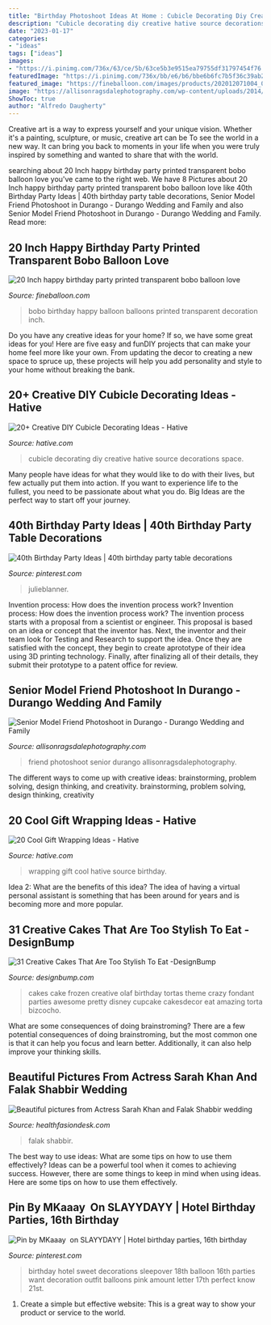 ```yaml
---
title: "Birthday Photoshoot Ideas At Home : Cubicle Decorating Diy Creative Hative Source Decorations Space"
description: "Cubicle decorating diy creative hative source decorations space"
date: "2023-01-17"
categories:
- "ideas"
tags: ["ideas"]
images:
- "https://i.pinimg.com/736x/63/ce/5b/63ce5b3e9515ea79755df31797454f76.jpg"
featuredImage: "https://i.pinimg.com/736x/bb/e6/b6/bbe6b6fc7b5f36c39ab2aa39f1c458b5.jpg"
featured_image: "https://fineballoon.com/images/products/202012071004_08.jpg"
image: "https://allisonragsdalephotography.com/wp-content/uploads/2014/08/allisonragsdalephotography-9262-681x1024.jpg"
ShowToc: true
author: "Alfredo Daugherty"
---
```



Creative art is a way to express yourself and your unique vision. Whether it's a painting, sculpture, or music, creative art can be To see the world in a new way. It can bring you back to moments in your life when you were truly inspired by something and wanted to share that with the world.

	

		
searching about 20 Inch happy birthday party printed transparent bobo balloon love you've came to the right web. We have 8 Pictures about 20 Inch happy birthday party printed transparent bobo balloon love like 40th Birthday Party Ideas | 40th birthday party table decorations, Senior Model Friend Photoshoot in Durango - Durango Wedding and Family and also Senior Model Friend Photoshoot in Durango - Durango Wedding and Family. Read more:
		
    
## 20 Inch Happy Birthday Party Printed Transparent Bobo Balloon Love

<img loading=lazy src="https://fineballoon.com/images/products/202012071004_08.jpg" onerror="this.onerror=null;this.src='https://tse1.mm.bing.net/th?id=OIP.tSyUGvWJOU364-11hDTn4gHaHa&amp;pid=15.1';" alt="20 Inch happy birthday party printed transparent bobo balloon love">

_Source: fineballoon.com_

>bobo birthday happy balloon balloons printed transparent decoration inch. 

	

Do you have any creative ideas for your home? If so, we have some great ideas for you! Here are five easy and funDIY projects that can make your home feel more like your own. From updating the decor to creating a new space to spruce up, these projects will help you add personality and style to your home without breaking the bank.

    
## 20+ Creative DIY Cubicle Decorating Ideas - Hative

<img loading=lazy src="https://hative.com/wp-content/uploads/2014/06/cubicle-decorating-ideas/4-cubicle-decorating-ideas.jpg" onerror="this.onerror=null;this.src='https://tse3.mm.bing.net/th?id=OIP.VHOx8lixeW7JpfU3SP7vlgHaJ4&amp;pid=15.1';" alt="20+ Creative DIY Cubicle Decorating Ideas - Hative">

_Source: hative.com_

>cubicle decorating diy creative hative source decorations space. 

	

Many people have ideas for what they would like to do with their lives, but few actually put them into action. If you want to experience life to the fullest, you need to be passionate about what you do. Big Ideas are the perfect way to start off your journey.

    
## 40th Birthday Party Ideas | 40th Birthday Party Table Decorations

<img loading=lazy src="https://i.pinimg.com/736x/63/ce/5b/63ce5b3e9515ea79755df31797454f76.jpg" onerror="this.onerror=null;this.src='https://tse4.mm.bing.net/th?id=OIP.tS3BN_wPICkI1FaX0Nyv_QHaLH&amp;pid=15.1';" alt="40th Birthday Party Ideas | 40th birthday party table decorations">

_Source: pinterest.com_

>julieblanner. 

	

Invention process: How does the invention process work?
Invention process: How does the invention process work?
The invention process starts with a proposal from a scientist or engineer. This proposal is based on an idea or concept that the inventor has. Next, the inventor and their team look for Testing and Research to support the idea. Once they are satisfied with the concept, they begin to create aprototype of their idea using 3D printing technology. Finally, after finalizing all of their details, they submit their prototype to a patent office for review.

    
## Senior Model Friend Photoshoot In Durango - Durango Wedding And Family

<img loading=lazy src="https://allisonragsdalephotography.com/wp-content/uploads/2014/08/allisonragsdalephotography-9262-681x1024.jpg" onerror="this.onerror=null;this.src='https://tse2.mm.bing.net/th?id=OIP.hbQ0xhQ2-I5Tszk1rRyH6wHaLI&amp;pid=15.1';" alt="Senior Model Friend Photoshoot in Durango - Durango Wedding and Family">

_Source: allisonragsdalephotography.com_

>friend photoshoot senior durango allisonragsdalephotography. 

	

The different ways to come up with creative ideas: brainstorming, problem solving, design thinking, and creativity.
brainstorming, problem solving, design thinking, creativity

    
## 20 Cool Gift Wrapping Ideas - Hative

<img loading=lazy src="https://hative.com/wp-content/uploads/2014/10/gift-wrapping-ideas/4-cool-gift-wrapping-ideas.jpg" onerror="this.onerror=null;this.src='https://tse4.mm.bing.net/th?id=OIP.DM290G5GGwFg2ZJmXLjxnAHaLH&amp;pid=15.1';" alt="20 Cool Gift Wrapping Ideas - Hative">

_Source: hative.com_

>wrapping gift cool hative source birthday. 

	

Idea 2: What are the benefits of this idea?
The idea of having a virtual personal assistant is something that has been around for years and is becoming more and more popular.

    
## 31 Creative Cakes That Are Too Stylish To Eat -DesignBump

<img loading=lazy src="https://designbump.com/wp-content/uploads/2014/10/creative-cakes-010.jpg" onerror="this.onerror=null;this.src='https://tse4.mm.bing.net/th?id=OIP.G1YSqJjDkx6NMHQD1N0liAAAAA&amp;pid=15.1';" alt="31 Creative Cakes That Are Too Stylish To Eat -DesignBump">

_Source: designbump.com_

>cakes cake frozen creative olaf birthday tortas theme crazy fondant parties awesome pretty disney cupcake cakesdecor eat amazing torta bizcocho. 

	

What are some consequences of doing brainstroming?
There are a few potential consequences of doing brainstroming, but the most common one is that it can help you focus and learn better. Additionally, it can also help improve your thinking skills.

    
## Beautiful Pictures From Actress Sarah Khan And Falak Shabbir Wedding

<img loading=lazy src="http://www.healthfasiondesk.com/wp-content/uploads/2020/07/110749675_3438566472828219_2286093223919229572_o.jpg" onerror="this.onerror=null;this.src='https://tse2.mm.bing.net/th?id=OIP.JlIaLSmSx5JykkNuzWfZVQHaLH&amp;pid=15.1';" alt="Beautiful pictures from Actress Sarah Khan and Falak Shabbir wedding">

_Source: healthfasiondesk.com_

>falak shabbir. 

	

The best way to use ideas: What are some tips on how to use them effectively?
Ideas can be a powerful tool when it comes to achieving success. However, there are some things to keep in mind when using ideas. Here are some tips on how to use them effectively.

    
## Pin By MKaaay ️ On SLAYYDAYY | Hotel Birthday Parties, 16th Birthday

<img loading=lazy src="https://i.pinimg.com/736x/bb/e6/b6/bbe6b6fc7b5f36c39ab2aa39f1c458b5.jpg" onerror="this.onerror=null;this.src='https://tse2.mm.bing.net/th?id=OIP.UDnKAi6-wG5U7FT-UNxakwHaJ4&amp;pid=15.1';" alt="Pin by MKaaay ️ on SLAYYDAYY | Hotel birthday parties, 16th birthday">

_Source: pinterest.com_

>birthday hotel sweet decorations sleepover 18th balloon 16th parties want decoration outfit balloons pink amount letter 17th perfect know 21st. 

	

1. Create a simple but effective website: This is a great way to show your product or service to the world.

